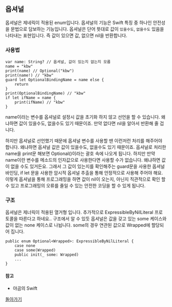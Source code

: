 ## 옵셔널

옵셔널은 제네릭이 적용된 enum입니다. 옵셔널의 기능은 Swift 특징 중 하나인 안전성을 문법으로 담보하는 기능입니다. 옵셔널은 단어 뜻대로 값이 `있을수도`, `없을수도` 있음을 나타내는 표현입니다. 즉 값이 있으면 값, 없으면 nil을 반환합니다.

### 사용법
```
var name: String? // 옵셔널, 값이 있는지 없는지 모름
name = "kbw"
print(name) // Optional("kbw")
print(name!) // "kbw"
guard let OptionalBindingName = name else {
    return
}
print(OptionalBindingName) // "kbw"
if let ifName = name {
    print(ifName) // "kbw"
}
```

name이라는 변수를 옵셔널로 설정시 값을 초기화 하지 않고 선언을 할 수 있습니다. 왜냐하면 값이 있을수도, 없을수도 있기 때문이죠. 만약 없다면 nil을 알아서 반환해 줄 겁니다.

하지만 옵셔널로 선언했기 때문에 옵셔널 변수를 사용할 땐 이런저런 처리를 해주어야 합니다. 왜냐하면 옵셔널 값은 값이 있을수도, 없을수도 있기 때문이죠. 옵셔널로 처리한 name을 print문 해보면 Optional()이라는 괄호 속에 나오게 됩니다. 하지만 만약 name이란 변수를 메소드의 인자값으로 사용한다면 사용할 수가 없습니다. 왜냐하면 값이 없을 수도 있거든요. 그래서 그 값이 있는지를 확인해주는 guard문을 사용한 옵셔널 바인딩, if let 문을 사용한 암시적 옵셔널 추출을 통해 안정적으로 사용해 주어야 해요. 이렇게 옵셔널을 통해 프로그래밍을 하면 값이 nil이 오는지, 아닌지 직관적으로 확인 할 수 있고 프로그래밍의 오류를 줄일 수 있는 안전한 코딩을 할 수 있게 됩니다.

### 구조
옵셔널은 제너릭이 적용된 열거형 입니다. 추가적으로 ExpressibleByNilLiteral 프로토콜을 따른다고 하네요.. 구조에서 알 수 있듯 옵셔널은 값을 갖고 있는 some 케이스와 값이 없는 none 케이스로 나뉩니다. some의 경우 연관된 값으로 Wrapped에 할당되어 집니다.

```
public enum Optional<Wrapped>: ExpressibleByNilLiteral {
    case none
    case some(Wrapped)
    public init(_ some: Wrapped)
    ...
}
```

#### 참고

- 야곰의 Swift


[돌아가기](https://github.com/kbw2204/swiftNote)